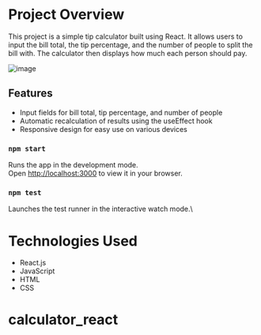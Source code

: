 # Project Overview
This project is a simple tip calculator built using React. It allows users to input the bill total, the tip percentage, and the number of people to split the bill with. The calculator then displays how much each person should pay.

![image](https://github.com/JohnnyYuan93/calculator_react/assets/77047081/7cd50985-8e5b-4a61-9419-36608b7c1183)

## Features
- Input fields for bill total, tip percentage, and number of people
- Automatic recalculation of results using the useEffect hook
- Responsive design for easy use on various devices

### `npm start`

Runs the app in the development mode.\
Open [http://localhost:3000](http://localhost:3000) to view it in your browser.

### `npm test`

Launches the test runner in the interactive watch mode.\

# Technologies Used
- React.js
- JavaScript
- HTML
- CSS

# calculator_react
